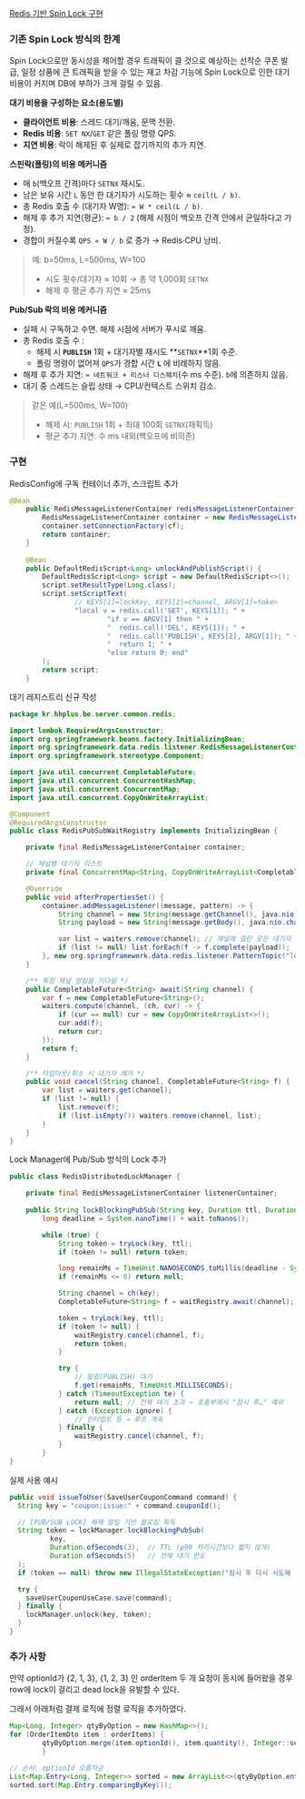 [Redis 기반 Spin Lock 구현](https://www.notion.so/Redis-Spin-Lock-24a13a3e1bfc80abb9cdfd1a808a8071?pvs=21)

### 기존 Spin Lock 방식의 한계

Spin Lock으로만 동시성을 제어할 경우 트래픽이 클 것으로 예상하는 선착순 쿠폰 발급, 일정 상품에 큰 트래픽을 받을 수 있는 재고 차감 기능에 Spin Lock으로 인한 대기 비용이 커지며 DB에 부하가 크게 걸릴 수 있음.

**대기 비용을 구성하는 요소(용도별)**

- **클라이언트 비용**: 스레드 대기/깨움, 문맥 전환.
- **Redis 비용**: `SET NX`/`GET` 같은 폴링 명령 QPS.
- **지연 비용**: 락이 해제된 후 실제로 잡기까지의 추가 지연.

**스핀락(폴링)의 비용 메커니즘**

- 매 `b`(백오프 간격)마다 `SETNX` 재시도.
- 남은 보유 시간 `L` 동안 한 대기자가 시도하는 횟수 ≈ `ceil(L / b)`.
- 총 Redis 호출 수 (대기자 W명): `≈ W * ceil(L / b)`.
- 해제 후 추가 지연(평균): `≈ b / 2` (해제 시점이 백오프 간격 안에서 균일하다고 가정).
- 경합이 커질수록 `QPS ∝ W / b` 로 증가 → Redis·CPU 낭비.

> 예: b=50ms, L=500ms, W=100
>
> - 시도 횟수/대기자 ≈ 10회 → 총 약 1,000회 `SETNX`
> - 해제 후 평균 추가 지연 ≈ 25ms

**Pub/Sub 락의 비용 메커니즘**

- 실패 시 구독하고 수면. 해제 시점에 서버가 푸시로 깨움.
- 총 Redis 호출 수 :
  - 해제 시 **`PUBLISH`** 1회 + 대기자별 재시도 **`SETNX`**1회 수준.
  - 폴링 명령이 없어져 `QPS`가 경합 시간 **`L`** 에 비례하지 않음.
- 해제 후 추가 지연: `≈ 네트워크 + 리스너 디스패치`(수 ms 수준). `b`에 의존하지 않음.
- 대기 중 스레드는 슬립 상태 → CPU/컨텍스트 스위치 감소.

> 같은 예(L=500ms, W=100)
>
> - 해제 시: `PUBLISH` 1회 + 최대 100회 `SETNX`(재획득)
> - 평균 추가 지연: 수 ms 내외(백오프에 비의존)

### 구현

RedisConfig에 구독 컨테이너 추가, 스크립트 추가

```java
@Bean
    public RedisMessageListenerContainer redisMessageListenerContainer(RedisConnectionFactory cf) {
        RedisMessageListenerContainer container = new RedisMessageListenerContainer();
        container.setConnectionFactory(cf);
        return container;
    }
    
    @Bean
    public DefaultRedisScript<Long> unlockAndPublishScript() {
        DefaultRedisScript<Long> script = new DefaultRedisScript<>();
        script.setResultType(Long.class);
        script.setScriptText(
                // KEYS[1]=lockKey, KEYS[2]=channel, ARGV[1]=token
                "local v = redis.call('GET', KEYS[1]); " +
                        "if v == ARGV[1] then " +
                        "  redis.call('DEL', KEYS[1]); " +
                        "  redis.call('PUBLISH', KEYS[2], ARGV[1]); " +
                        "  return 1; " +
                        "else return 0; end"
        );
        return script;
    }
```

대기 레지스트리 신규 작성

```java
package kr.hhplus.be.server.common.redis;

import lombok.RequiredArgsConstructor;
import org.springframework.beans.factory.InitializingBean;
import org.springframework.data.redis.listener.RedisMessageListenerContainer;
import org.springframework.stereotype.Component;

import java.util.concurrent.CompletableFuture;
import java.util.concurrent.ConcurrentHashMap;
import java.util.concurrent.ConcurrentMap;
import java.util.concurrent.CopyOnWriteArrayList;

@Component
@RequiredArgsConstructor
public class RedisPubSubWaitRegistry implements InitializingBean {

    private final RedisMessageListenerContainer container;

    // 채널별 대기자 리스트
    private final ConcurrentMap<String, CopyOnWriteArrayList<CompletableFuture<String>>> waiters = new ConcurrentHashMap<>();

    @Override
    public void afterPropertiesSet() {
        container.addMessageListener((message, pattern) -> {
            String channel = new String(message.getChannel(), java.nio.charset.StandardCharsets.UTF_8);
            String payload = new String(message.getBody(), java.nio.charset.StandardCharsets.UTF_8);

            var list = waiters.remove(channel); // 채널에 걸린 모든 대기자 깨우기
            if (list != null) list.forEach(f -> f.complete(payload));
        }, new org.springframework.data.redis.listener.PatternTopic("lock:*:ch")); // 항상-켜진 pSub
    }

    /** 특정 채널 알림을 기다림 */
    public CompletableFuture<String> await(String channel) {
        var f = new CompletableFuture<String>();
        waiters.compute(channel, (ch, cur) -> {
            if (cur == null) cur = new CopyOnWriteArrayList<>();
            cur.add(f);
            return cur;
        });
        return f;
    }

    /** 타임아웃/취소 시 대기자 제거 */
    public void cancel(String channel, CompletableFuture<String> f) {
        var list = waiters.get(channel);
        if (list != null) {
            list.remove(f);
            if (list.isEmpty()) waiters.remove(channel, list);
        }
    }
}
```

Lock Manager에 Pub/Sub 방식의 Lock 추가

```java
public class RedisDistributedLockManager {

	private final RedisMessageListenerContainer listenerContainer;
	
	public String lockBlockingPubSub(String key, Duration ttl, Duration wait) {
        long deadline = System.nanoTime() + wait.toNanos();

        while (true) {
            String token = tryLock(key, ttl);
            if (token != null) return token;

            long remainMs = TimeUnit.NANOSECONDS.toMillis(deadline - System.nanoTime());
            if (remainMs <= 0) return null;

            String channel = ch(key);
            CompletableFuture<String> f = waitRegistry.await(channel);

            token = tryLock(key, ttl);
            if (token != null) {
                waitRegistry.cancel(channel, f);
                return token;
            }

            try {
                // 알림(PUBLISH) 대기
                f.get(remainMs, TimeUnit.MILLISECONDS);
            } catch (TimeoutException te) {
                return null; // 전체 대기 초과 → 호출부에서 "잠시 후…" 예외
            } catch (Exception ignore) {
                // 인터럽트 등 → 루프 계속
            } finally {
                waitRegistry.cancel(channel, f);
            }
        }
}
```

실제 사용 예시

```java
public void issueToUser(SaveUserCouponCommand command) {
  String key = "coupon:issue:" + command.couponId();

  // [PUB/SUB LOCK] 해제 알림 기반 블로킹 획득
  String token = lockManager.lockBlockingPubSub(
          key,
          Duration.ofSeconds(3),  // TTL (p99 처리시간보다 짧지 않게)
          Duration.ofSeconds(5)   // 전체 대기 한도
  );
  if (token == null) throw new IllegalStateException("잠시 후 다시 시도해 주세요.");

  try {
    saveUserCouponUseCase.save(command);
  } finally {
    lockManager.unlock(key, token);
  }
}
```

### 추가 사항

만약 optionId가 {2, 1, 3}, {1, 2, 3} 인 orderItem 두 개 요청이 동시에 들어왔을 경우 row에 lock이 걸리고 dead lock을 유발할 수 있다.

그래서 아래처럼 결제 로직에 정렬 로직을 추가하였다.

```java
Map<Long, Integer> qtyByOption = new HashMap<>();
for (OrderItemDto item : orderItems) {
        qtyByOption.merge(item.optionId(), item.quantity(), Integer::sum); // 중복 옵션 합치기
        }

// 순서: optionId 오름차순
List<Map.Entry<Long, Integer>> sorted = new ArrayList<>(qtyByOption.entrySet());
sorted.sort(Map.Entry.comparingByKey());
```